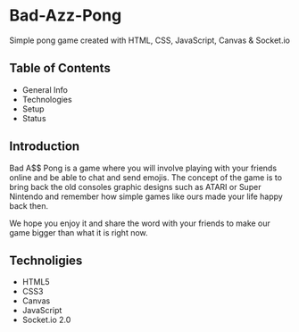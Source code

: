 # Bad-Azz-Pong
Simple pong game created with HTML, CSS, JavaScript, Canvas & Socket.io

## Table of Contents
- General Info
- Technologies
- Setup
- Status

## Introduction
Bad A$$ Pong is a game where you will involve playing with your friends online and be able to chat and send emojis. The concept of the game is to bring back 
the old consoles graphic designs such as ATARI or Super Nintendo and remember how simple games like ours made your life happy back then.

We hope you enjoy it and share the word with your friends to make our game bigger than what it is right now.

## Technoligies
- HTML5
- CSS3
- Canvas
- JavaScript
- Socket.io 2.0
